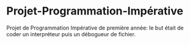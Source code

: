 # Projet-Programmation-Impérative
Projet de Programmation Impérative de première année: le but était de coder un interpréteur puis un débogueur de fichier.
